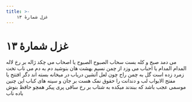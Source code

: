 ```yaml
---
title: >-
    غزل شمارهٔ ۱۳
---
```

# غزل شمارهٔ ۱۳

می دمد صبح و کله بست سحاب
الصبوح الصبوح یا اصحاب
می چکد ژاله بر رخ لاله
المدام المدام یا احباب
می وزد از چمن نسیم بهشت
هان بنوشید دم به دم می ناب
تخت زمرد زده است گل به چمن
راح چون لعل آتشین دریاب
در میخانه بسته اند دگر
افتتح یا مفتح الابواب
لب و دندانت را حقوق نمک
هست بر جان و سینه های کباب
این چنین موسمی عجب باشد
که ببندند میکده به شتاب
بر رخ ساقی پری پیکر
همچو حافظ بنوش باده ناب

